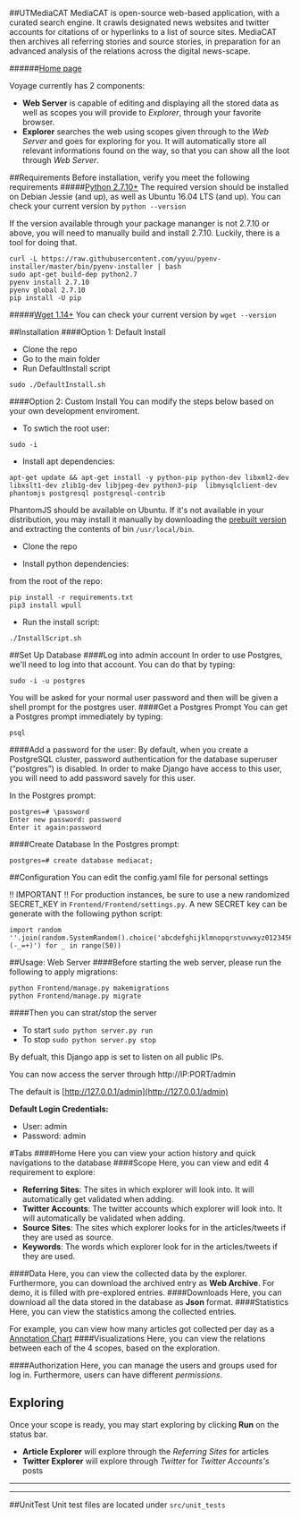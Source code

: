##UTMediaCAT 
MediaCAT is open-source web-based application, with a curated search engine. It crawls designated news websites and twitter accounts for citations of or hyperlinks to a list of source sites. MediaCAT then archives all referring stories and source stories, in preparation for an advanced analysis of the relations across the digital news-scape.

######[Home page](https://mediacat.utsc.utoronto.ca/)

Voyage currently has 2 components:
* __Web Server__ is capable of editing and displaying all the stored data as well as scopes you will provide to _Explorer_, through your favorite browser. 
* __Explorer__ searches the web using scopes given through to the _Web Server_ and goes for exploring for you. It will automatically store all relevant informations found on the way, so that you can show all the loot through _Web Server_.

##Requirements
Before installation, verify you meet the following requirements
#####[Python 2.7.10+](https://www.python.org/downloads/release/python-2710/)
The required version should be installed on Debian Jessie (and up), as well as Ubuntu 16.04 LTS (and up). You can check your current version by `python --version`

If the version available through your package mananger is not 2.7.10 or above, you will need to manually build and install 2.7.10. Luckily, there is a tool for doing that.

	curl -L https://raw.githubusercontent.com/yyuu/pyenv-installer/master/bin/pyenv-installer | bash
	sudo apt-get build-dep python2.7
	pyenv install 2.7.10
	pyenv global 2.7.10
	pip install -U pip

#####[Wget 1.14+](http://www.gnu.org/software/wget/)
You can check your current version by `wget --version`

##Installation
####Option 1: Default Install
* Clone the repo
* Go to the main folder
* Run DefaultInstall script
```
sudo ./DefaultInstall.sh 
```

####Option 2: Custom Install
You can modify the steps below based on your own development enviroment.
* To swtich the root user: 
```
sudo -i
```
* Install apt dependencies: 
```
apt-get update && apt-get install -y python-pip python-dev libxml2-dev libxslt1-dev zlib1g-dev libjpeg-dev python3-pip  libmysqlclient-dev phantomjs postgresql postgresql-contrib
```
PhantomJS should be available on Ubuntu. If it's not available in your distribution, you may install it manually by downloading the [prebuilt version](http://phantomjs.org/download.html) and extracting the contents of bin `/usr/local/bin`.

* Clone the repo

* Install python dependencies:

from the root of the repo:
```
pip install -r requirements.txt
pip3 install wpull
```

* Run the install script:
```
./InstallScript.sh
```
##Set Up Database
####Log into admin account
In order to use Postgres, we'll need to log into that account. You can do that by typing:
```
sudo -i -u postgres
```
You will be asked for your normal user password and then will be given a shell prompt for the postgres user.
####Get a Postgres Prompt
You can get a Postgres prompt immediately by typing:
```
psql
```
####Add a password for the user:
By default, when you create a PostgreSQL cluster, password authentication for the database superuser (“postgres”) is disabled. In 
order to make Django have access to this user, you will need to add password savely for this user.

In the Postgres prompt:
```
postgres=# \password
Enter new password: password
Enter it again:password
```
####Create Database
In the Postgres prompt:
```
postgres=# create database mediacat;
```

##Configuration
You can edit the config.yaml file for personal settings

:bangbang: IMPORTANT :bangbang: For production instances, be sure to use a new randomized SECRET_KEY in `Frontend/Frontend/settings.py`. A new SECRET key can be generate with the following python script:
```
import random
''.join(random.SystemRandom().choice('abcdefghijklmnopqrstuvwxyz0123456789!@#$%^&*(-_=+)') for _ in range(50))
```

##Usage: Web Server
####Before starting the web server, please run the following to apply migrations:
```
python Frontend/manage.py makemigrations
python Frontend/manage.py migrate
```
####Then you can strat/stop the server
* To start `sudo python server.py run`
* To stop `sudo python server.py stop`

By defualt, this Django app is set to listen on all public IPs.

You can now access the server through http://IP:PORT/admin

The default is [http://127.0.0.1/admin](http://127.0.0.1/admin)


__Default Login Credentials:__
* User: admin
* Password: admin

#Tabs
####Home
Here you can view your action history and quick navigations to the database
####Scope
Here, you can view and edit 4 requirement to explore:
* __Referring Sites__: The sites in which explorer will look into. It will automatically get validated when adding.
* __Twitter Accounts__: The twitter accounts which explorer will look into. It will automatically be validated when adding.
* __Source Sites__: The sites which explorer looks for in the articles/tweets if they are used as source.
* __Keywords__: The words which explorer look for in the articles/tweets if they are used.

####Data
Here, you can view the collected data by the explorer. Furthermore, you can download the archived entry as __Web Archive__.
For demo, it is filled with pre-explored entries.
####Downloads
Here, you can download all the data stored in the database as __Json__ format.
####Statistics
Here, you can view the statistics among the collected entries.

For example, you can view how many articles got collected per day as a [Annotation Chart](https://developers.google.com/chart/interactive/docs/gallery/annotationchart)
####Visualizations
Here, you can view the relations between each of the 4 scopes, based on the exploration.

####Authorization
Here, you can manage the users and groups used for log in.
Furthermore, users can have different _permissions_.

## Exploring
Once your scope is ready, you may start exploring by clicking __Run__ on the status bar.
* __Article Explorer__ will explore through the _Referring Sites_ for articles
* __Twitter Explorer__ will explore through _Twitter_ for _Twitter Accounts's_ posts

___
___

##UnitTest
Unit test files are located under `src/unit_tests`
